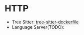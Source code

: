 # HTTP

- Tree Sitter: [tree-sitter-dockerfile](https://github.com/rest-nvim/tree-sitter-http)
- Language Server(TODO):
